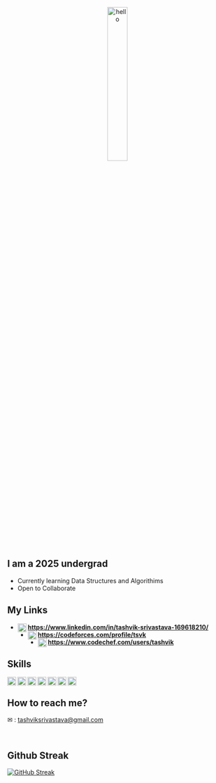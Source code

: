 <!-- ![]()
 -->
 
 <p align="center"><img width="30%" src="https://raw.githubusercontent.com/alansmathew/alansmathew/master/lang.gif" alt="hello" /></p>

<marquee><p align="center">Hi , I'm Tashvik, a programmer, student and an entrepreneur.</p></marquee>

<!-- <p align="center">
  <a href="https://github.com/conaticus?tab=followers">
    <img src="https://img.shields.io/github/followers/conaticus?style=for-the-badge" alt="GitHub badge" />
  </a>
  <a href="https://youtube.com/conaticus?sub_confirmation=1">
    <img src="https://img.shields.io/youtube/channel/subscribers/UCRLHJ-7b4pjDpBBHAUXEvjQ?style=for-the-badge" />
  </a>
</p> -->
## I am a 2025 undergrad
* Currently learning Data Structures and Algorithims
* Open to Collaborate

## My Links
* <img align = "left" width="20" src="https://cdn-icons-png.flaticon.com/512/174/174857.png">**https://www.linkedin.com/in/tashvik-srivastava-169618210/**
* <img align = "left" width="20" src="https://cdn.iconscout.com/icon/free/png-256/code-forces-3628695-3029920.png">**https://codeforces.com/profile/tsvk**
* <img align = "left" width="20" src="https://gitgud.io/uploads/-/system/group/avatar/12294/cc.png">**https://www.codechef.com/users/tashvik**

## Skills
<img align = "left" width="20" src="https://upload.wikimedia.org/wikipedia/commons/thumb/1/18/ISO_C%2B%2B_Logo.svg/1200px-ISO_C%2B%2B_Logo.svg.png">
<img align = "left" width="20" src="https://external-content.duckduckgo.com/iu/?u=https%3A%2F%2Flogos-download.com%2Fwp-content%2Fuploads%2F2016%2F10%2FPython_logo_icon.png&f=1&nofb=1">
<img align = "left" width="20" src="https://brandslogos.com/wp-content/uploads/images/large/java-logo-1.png">
<img align = "left" width="20" src="https://external-content.duckduckgo.com/iu/?u=http%3A%2F%2Flogos-download.com%2Fwp-content%2Fuploads%2F2016%2F09%2FReact_logo_logotype_emblem.png&f=1&nofb=1">
<img align = "left" width="20" src="https://upload.wikimedia.org/wikipedia/commons/thumb/d/d9/Node.js_logo.svg/1280px-Node.js_logo.svg.png">
<img align = "left" width="20" src="https://cdn3.iconfinder.com/data/icons/popular-services-brands/512/github-512.png">
<img align = "left" width="20" src="https://www.kindpng.com/picc/m/355-3557482_flutter-logo-png-transparent-png.png">

<br/>


## How to reach me? 
✉ : tashviksrivastava@gmail.com

<br/>

## Github Streak 
 [![GitHub Streak](http://github-readme-streak-stats.herokuapp.com?user=tashviks&theme=dark&mode=weekly&border=008D39)](https://git.io/streak-stats)

